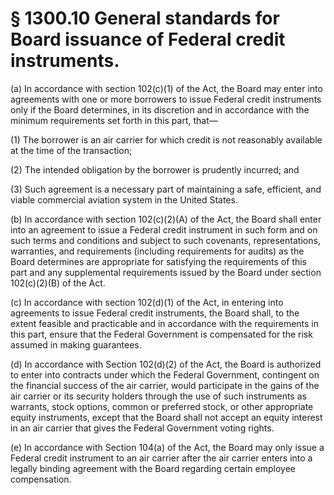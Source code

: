 # § 1300.10   General standards for Board issuance of Federal credit instruments.

(a) In accordance with section 102(c)(1) of the Act, the Board may enter into agreements with one or more borrowers to issue Federal credit instruments only if the Board determines, in its discretion and in accordance with the minimum requirements set forth in this part, that— 


(1) The borrower is an air carrier for which credit is not reasonably available at the time of the transaction; 


(2) The intended obligation by the borrower is prudently incurred; and 


(3) Such agreement is a necessary part of maintaining a safe, efficient, and viable commercial aviation system in the United States. 


(b) In accordance with section 102(c)(2)(A) of the Act, the Board shall enter into an agreement to issue a Federal credit instrument in such form and on such terms and conditions and subject to such covenants, representations, warranties, and requirements (including requirements for audits) as the Board determines are appropriate for satisfying the requirements of this part and any supplemental requirements issued by the Board under section 102(c)(2)(B) of the Act. 


(c) In accordance with section 102(d)(1) of the Act, in entering into agreements to issue Federal credit instruments, the Board shall, to the extent feasible and practicable and in accordance with the requirements in this part, ensure that the Federal Government is compensated for the risk assumed in making guarantees. 


(d) In accordance with Section 102(d)(2) of the Act, the Board is authorized to enter into contracts under which the Federal Government, contingent on the financial success of the air carrier, would participate in the gains of the air carrier or its security holders through the use of such instruments as warrants, stock options, common or preferred stock, or other appropriate equity instruments, except that the Board shall not accept an equity interest in an air carrier that gives the Federal Government voting rights. 


(e) In accordance with Section 104(a) of the Act, the Board may only issue a Federal credit instrument to an air carrier after the air carrier enters into a legally binding agreement with the Board regarding certain employee compensation. 





